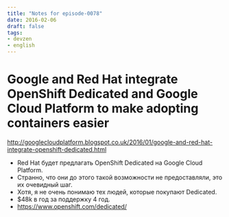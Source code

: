 ```yaml
---
title: "Notes for episode-0078"
date: 2016-02-06
draft: false
tags:
- devzen
- english
---
```


# Google and Red Hat integrate OpenShift Dedicated and Google Cloud Platform to make adopting containers easier
http://googlecloudplatform.blogspot.co.uk/2016/01/google-and-red-hat-integrate-openshift-dedicated.html

* Red Hat будет предлагать OpenShift Dedicated на Google Cloud Platform.
* Странно, что они до этого такой возможности не предоставляли, это их очевидный шаг.
* Хотя, я не очень понимаю тех людей, которые покупают Dedicated.
* $48k в год за поддержку 4 год.
* https://www.openshift.com/dedicated/
